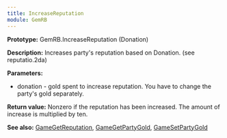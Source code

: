 ```yaml
---
title: IncreaseReputation
module: GemRB
---
```


**Prototype:** GemRB.IncreaseReputation (Donation)

**Description:** Increases party's reputation based on Donation. (see reputatio.2da)

**Parameters:**
  * donation - gold spent to increase reputation. You have to change the
  party's gold separately.

**Return value:** Nonzero if the reputation has been increased. The amount
of increase is multiplied by ten.

**See also:** [GameGetReputation](GameGetReputation.md), [GameGetPartyGold](GameGetPartyGold.md), [GameSetPartyGold](GameSetPartyGold.md)

